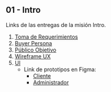 ## 01 - Intro
Links de las entregas de la misión Intro.

1. [Toma de Requerimientos](https://drive.google.com/file/d/1i9qbVFodFBW2ZJx-YP91D9F9eKjsW2wX/view?usp=sharing)
2. [Buyer Persona](https://drive.google.com/file/d/1JgGFMXW6erunyiBj3nZPQK4FHA76aeqN/view?usp=sharing)
3. [Público Objetivo](https://drive.google.com/file/d/1E9pIGX-GPm1fB_t0VfJtYUY8i9mNibuU/view)
4. [Wireframe UX](https://drive.google.com/file/d/1-ZREpPNLZATcBUHtszo3GUcOEKxZt78Y/view?usp=sharing)
5. [UI](https://drive.google.com/drive/folders/1BrHLaerJk10of_VBCi0tG5Cvzs4m8uSi?usp=sharing)
   - Link de prototipos en Figma:
     - [Cliente](https://www.figma.com/proto/cSsy9HQBhhyY9fh4JgwcgL/Abogadot?node-id=31%3A39&scaling=scale-down&page-id=0%3A1&starting-point-node-id=11%3A117&show-proto-sidebar=1)
     - [Administrador](https://www.figma.com/proto/cSsy9HQBhhyY9fh4JgwcgL/Abogadot?node-id=34%3A698&scaling=scale-down&page-id=34%3A671&starting-point-node-id=34%3A672&show-proto-sidebar=1)
